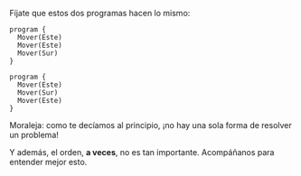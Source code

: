 Fíjate que estos dos programas hacen lo mismo:

```gobstones
program {
  Mover(Este)
  Mover(Este)
  Mover(Sur)
}
```

```gobstones
program {
  Mover(Este)
  Mover(Sur)
  Mover(Este)
}
```

Moraleja: como te decíamos al principio, ¡no hay una sola forma de resolver un problema!

Y además, el orden, **a veces**, no es tan importante. Acompáñanos para entender mejor esto.
